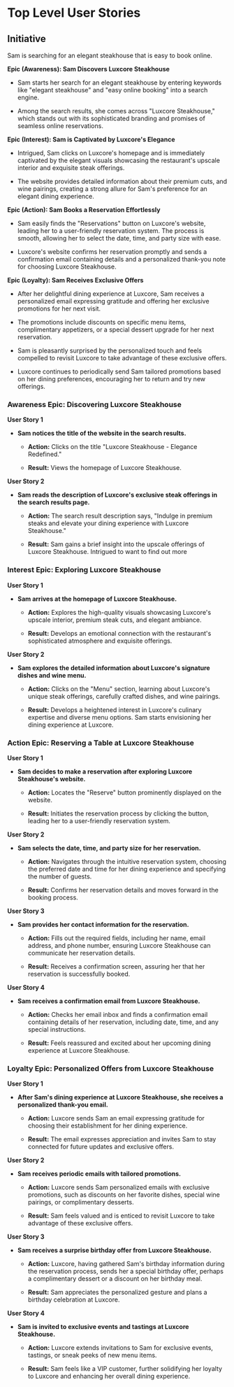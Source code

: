 # Top Level User Stories

## Initiative
Sam is searching for an elegant steakhouse that is easy to book online.

**Epic (Awareness): Sam Discovers Luxcore Steakhouse**

- Sam starts her search for an elegant steakhouse by entering keywords like "elegant steakhouse" and "easy online booking" into a search engine.

- Among the search results, she comes across "Luxcore Steakhouse," which stands out with its sophisticated branding and promises of seamless online reservations.

**Epic (Interest): Sam is Captivated by Luxcore's Elegance**

- Intrigued, Sam clicks on Luxcore's homepage and is immediately captivated by the elegant visuals showcasing the restaurant's upscale interior and exquisite steak offerings.

- The website provides detailed information about their premium cuts, and wine pairings, creating a strong allure for Sam's preference for an elegant dining experience.

**Epic (Action): Sam Books a Reservation Effortlessly**

- Sam easily finds the "Reservations" button on Luxcore's website, leading her to a user-friendly reservation system. The process is smooth, allowing her to select the date, time, and party size with ease.

- Luxcore's website confirms her reservation promptly and sends a confirmation email containing details and a personalized thank-you note for choosing Luxcore Steakhouse.

**Epic (Loyalty): Sam Receives Exclusive Offers**

- After her delightful dining experience at Luxcore, Sam receives a personalized email expressing gratitude and offering her exclusive promotions for her next visit.

- The promotions include discounts on specific menu items, complimentary appetizers, or a special dessert upgrade for her next reservation.

- Sam is pleasantly surprised by the personalized touch and feels compelled to revisit Luxcore to take advantage of these exclusive offers.

- Luxcore continues to periodically send Sam tailored promotions based on her dining preferences, encouraging her to return and try new offerings.


### Awareness Epic: Discovering Luxcore Steakhouse 

**User Story 1**

- **Sam notices the title of the website in the search results.**
  
  - **Action:** Clicks on the title "Luxcore Steakhouse - Elegance Redefined."
  
  - **Result:** Views the homepage of Luxcore Steakhouse.

**User Story 2**

- **Sam reads the description of Luxcore's exclusive steak offerings in the search results page.**
  
  - **Action:** The search result description says, "Indulge in premium steaks and elevate your dining experience with Luxcore Steakhouse."
  
  - **Result:** Sam gains a brief insight into the upscale offerings of Luxcore Steakhouse. Intrigued to want to find out more

### Interest Epic: Exploring Luxcore Steakhouse

**User Story 1**

- **Sam arrives at the homepage of Luxcore Steakhouse.**
  
  - **Action:** Explores the high-quality visuals showcasing Luxcore's upscale interior, premium steak cuts, and elegant ambiance.
  
  - **Result:** Develops an emotional connection with the restaurant's sophisticated atmosphere and exquisite offerings.

**User Story 2**

- **Sam explores the detailed information about Luxcore's signature dishes and wine menu.**
  
  - **Action:** Clicks on the "Menu" section, learning about Luxcore's unique steak offerings, carefully crafted dishes, and wine pairings.
  
  - **Result:** Develops a heightened interest in Luxcore's culinary expertise and diverse menu options. Sam starts envisioning her dining experience at Luxcore.

### Action Epic: Reserving a Table at Luxcore Steakhouse

**User Story 1**

- **Sam decides to make a reservation after exploring Luxcore Steakhouse's website.**
  
  - **Action:** Locates the "Reserve" button prominently displayed on the website.
  
  - **Result:** Initiates the reservation process by clicking the button, leading her to a user-friendly reservation system.

**User Story 2**

- **Sam selects the date, time, and party size for her reservation.**
  
  - **Action:** Navigates through the intuitive reservation system, choosing the preferred date and time for her dining experience and specifying the number of guests.
  
  - **Result:** Confirms her reservation details and moves forward in the booking process.

**User Story 3**

- **Sam provides her contact information for the reservation.**
  
  - **Action:** Fills out the required fields, including her name, email address, and phone number, ensuring Luxcore Steakhouse can communicate her reservation details.
  
  - **Result:** Receives a confirmation screen, assuring her that her reservation is successfully booked.

**User Story 4**

- **Sam receives a confirmation email from Luxcore Steakhouse.**
  
  - **Action:** Checks her email inbox and finds a confirmation email containing details of her reservation, including date, time, and any special instructions.
  
  - **Result:** Feels reassured and excited about her upcoming dining experience at Luxcore Steakhouse.

### Loyalty Epic: Personalized Offers from Luxcore Steakhouse

**User Story 1**

- **After Sam's dining experience at Luxcore Steakhouse, she receives a personalized thank-you email.**
  
  - **Action:** Luxcore sends Sam an email expressing gratitude for choosing their establishment for her dining experience.
  
  - **Result:** The email expresses appreciation and invites Sam to stay connected for future updates and exclusive offers.

**User Story 2**

- **Sam receives periodic emails with tailored promotions.**
  
  - **Action:** Luxcore sends Sam personalized emails with exclusive promotions, such as discounts on her favorite dishes, special wine pairings, or complimentary desserts.
  
  - **Result:** Sam feels valued and is enticed to revisit Luxcore to take advantage of these exclusive offers.

**User Story 3**

- **Sam receives a surprise birthday offer from Luxcore Steakhouse.**
  
  - **Action:** Luxcore, having gathered Sam's birthday information during the reservation process, sends her a special birthday offer, perhaps a complimentary dessert or a discount on her birthday meal.
  
  - **Result:** Sam appreciates the personalized gesture and plans a birthday celebration at Luxcore.

**User Story 4**

- **Sam is invited to exclusive events and tastings at Luxcore Steakhouse.**
  
  - **Action:** Luxcore extends invitations to Sam for exclusive events, tastings, or sneak peeks of new menu items.
  
  - **Result:** Sam feels like a VIP customer, further solidifying her loyalty to Luxcore and enhancing her overall dining experience.